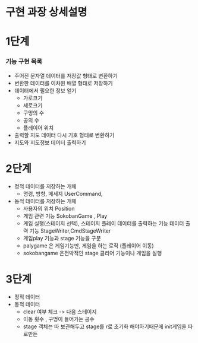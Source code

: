 # 구현 과장 상세설명

# 1단계

### 기능 구현 목록

- 주어진 문자열 데이터를 저장값 형태로 변환하기
- 변환한 데이터를 이차원 배열 형태로 저장하기
- 데이터에서 필요한 정보 얻기
    - 가로크기
    - 세로크기
    - 구멍의 수
    - 공의 수
    - 플레이어 위치
- 출력할 지도 데이터 다시 기호 형태로 변환하기
- 지도와 지도정보 데이터 출력하기

# 2단계

- 정적 데이터를 저장하는 개체
    - 명령, 방향, 메세지 UserCommand,
- 동적 데이터를 저장하는 개체
    - 사용자의 위치 Position
    - 게임 관련 기능 SokobanGame , Play
    - 게임 실행(스테이지 선택), 스테이지 플레이
      데이터를 출력하는 기능 데이터 출력 기능 StageWriter,CmdStageWriter
    - 게임play 기능과 stage 기능을 구분
    - palygame 은 게임기능만, 게임을 하는 로직 (플레이어 이동)
    - sokobangame 은전박적인 stage 클리어 기능이나 게임을 실행
# 3단계

- 정적 데이터
- 동적 데이터
  - clear 여부 체크 -> 다음 스테이지
  - 이동 횟수 , 구멍이 들어가는 공수
  - stage 객체는 따 보관해두고 stage를 r로 초기화 해야하기때문에 init게임을 따로만든